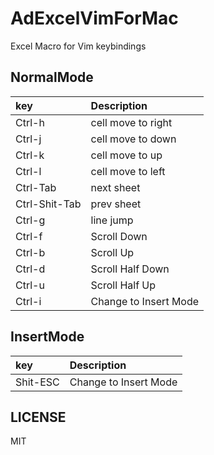 # AdExcelVimForMac
Excel Macro for Vim keybindings

## NormalMode
|key|Description|
|:-|:-|
|Ctrl-h |cell move to right|
|Ctrl-j |cell move to down|
|Ctrl-k |cell move to up|
|Ctrl-l |cell move to left|
|Ctrl-Tab |next sheet|
|Ctrl-Shit-Tab |prev sheet|
|Ctrl-g |line jump|
|Ctrl-f |Scroll Down|
|Ctrl-b |Scroll Up|
|Ctrl-d |Scroll Half Down|
|Ctrl-u |Scroll Half Up|
|Ctrl-i |Change to Insert Mode|

## InsertMode
|key|Description|
|:-|:-|
|Shit-ESC |Change to Insert Mode|

## LICENSE
MIT
